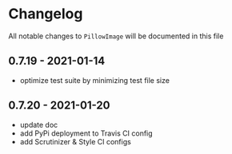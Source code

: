 # Changelog

All notable changes to `PillowImage` will be documented in this file

## 0.7.19 - 2021-01-14
 - optimize test suite by minimizing test file size


## 0.7.20 - 2021-01-20
 - update doc 
 - add PyPi deployment to Travis CI config
 - add Scrutinizer & Style CI configs
